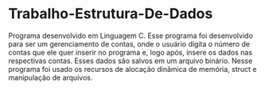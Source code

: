 # Trabalho-Estrutura-De-Dados
Programa desenvolvido em Linguagem C.  Esse programa foi desenvolvido para ser um  gerenciamento de contas, onde o usuário digita o número de contas que ele quer inserir no programa e, logo após, insere os dados nas respectivas contas. Esses dados são salvos em um arquivo binário. Nesse programa foi usado os recursos de alocação dinâmica de memória, struct e manipulação de arquivos.

